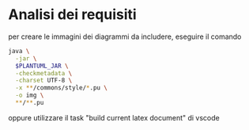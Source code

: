 # Analisi dei requisiti

per creare le immagini dei diagrammi da includere, eseguire il comando

```bash
java \
  -jar \
  $PLANTUML_JAR \
  -checkmetadata \
  -charset UTF-8 \
  -x **/commons/style/*.pu \
  -o img \
  **/**.pu
```

oppure utilizzare il task "build current latex document" di vscode

